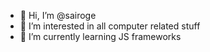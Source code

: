 - 👋 Hi, I’m @sairoge
- 👀 I’m interested in all computer related stuff
- 🌱 I’m currently learning JS frameworks
 

<!---
💞️ I’m looking to collaborate on 
- 📫 How to reach me ...
sairoge/sairoge is a ✨ special ✨ repository because its `README.md` (this file) appears on your GitHub profile.
You can click the Preview link to take a look at your changes.
--->
